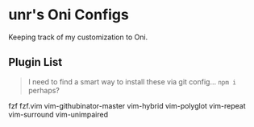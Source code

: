 # unr's Oni Configs

Keeping track of my customization to Oni.


## Plugin List

> I need to find a smart way to install these via git config... `npm i` perhaps?

fzf
fzf.vim
vim-githubinator-master
vim-hybrid
vim-polyglot
vim-repeat
vim-surround
vim-unimpaired
